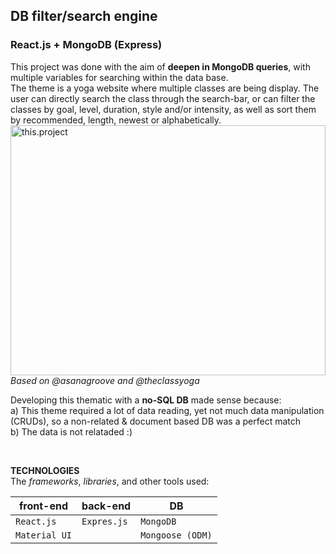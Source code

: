 ## DB filter/search engine
### React.js + MongoDB (Express)

This project was done with the aim of **deepen in MongoDB queries**, with multiple variables for searching within the data base.
<br>
The theme is a yoga website where multiple classes are being display. The user can directly search the class through the search-bar, or can filter the classes by goal, level, duration, style and/or intensity, as well as sort them by recommended, length, newest or alphabetically.
<br>
<img src="/public/asana_groove.bmp"
     alt="this.project"
     style="width: 100%; height: 400px" />
*Based on @asanagroove and @theclassyoga*

Developing this thematic with a **no-SQL DB** made sense because: 
<br>
a) This theme required a lot of data reading, yet not much data manipulation (CRUDs), so a non-related & document based DB was a perfect match
<br>
b) The data is not relataded :)

<br>

**TECHNOLOGIES**
<br>
The *frameworks*, *libraries*, and other tools used:

| front-end | back-end | DB |
| --------- | -------- | -- |
| `React.js` | `Expres.js` | `MongoDB` |
| `Material UI` |  | `Mongoose (ODM)` |

<!-- OBJECTIVES
- Practice advanced DB queries
- Work with Material UI
- Use proyections -->

<!-- - Material UI -> Library
- React -> Library
- MongoDB -> DB
- Express -> Framework
- Mongoose -> ODM (Object Data Modeling) -->

